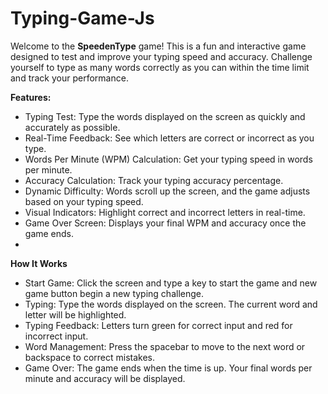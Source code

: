 # Typing-Game-Js

Welcome to the **SpeedenType** game! This is a fun and interactive game designed to test and improve your typing speed and accuracy. Challenge yourself to type as many words correctly as you can within the time limit and track your performance.

**Features:**
* Typing Test: Type the words displayed on the screen as quickly and accurately as possible.
* Real-Time Feedback: See which letters are correct or incorrect as you type.
* Words Per Minute (WPM) Calculation: Get your typing speed in words per minute.
* Accuracy Calculation: Track your typing accuracy percentage.
* Dynamic Difficulty: Words scroll up the screen, and the game adjusts based on your typing speed.
* Visual Indicators: Highlight correct and incorrect letters in real-time.
* Game Over Screen: Displays your final WPM and accuracy once the game ends.
* 
**How It Works**
* Start Game: Click the screen and type a key to start the game and new game button begin a new typing challenge.
* Typing: Type the words displayed on the screen. The current word and letter will be highlighted.
* Typing Feedback: Letters turn green for correct input and red for incorrect input.
* Word Management: Press the spacebar to move to the next word or backspace to correct mistakes.
* Game Over: The game ends when the time is up. Your final words per minute and accuracy will be displayed.
